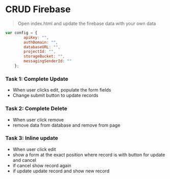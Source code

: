 # CRUD Firebase
> Open index.html and update the firebase data with your own data

```js
var config = {
        apiKey: "",
        authDomain: "",
        databaseURL: "",
        projectId: "",
        storageBucket: "",
        messagingSenderId: ""
    };
``` 
### Task 1: Complete Update
- When user clicks edit, populate the form fields
- Change submit button to update records


### Task 2: Complete Delete
- When user click remove
- remove data from database and remove from page

### Task 3: Inline update
- When user click edit
- show a form at the exact position where record is with button for update and cancel
- if cancel show record again
- if update update record and show new record